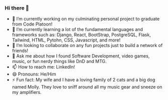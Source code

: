 ### Hi there 👋

- 🔭 I’m currently working on my culminating personal project to graduate from Code Platoon!
- 🌱 I’m currently learning a lot of the fundamental languages and frameworks such as: Django, React, BootStrap, PostgreSQL, Flask, Tailwind, HTML, Pytohn, CSS, Javascript, and more!
- 👯 I’m looking to collaborate on any fun projects just to build a network of friends!
- 💬 Ask me about how I found Software Development, video games, music, or fun nerdy things like DnD and MTG.
- 📫 How to reach me: LinkedIn!
- 😄 Pronouns: He/Him
- ⚡ Fun fact: My wife and I have a loving family of 2 cats and a big dog named Molly. They love to sniff around all my music gear and sneeze on my amplifiers.

